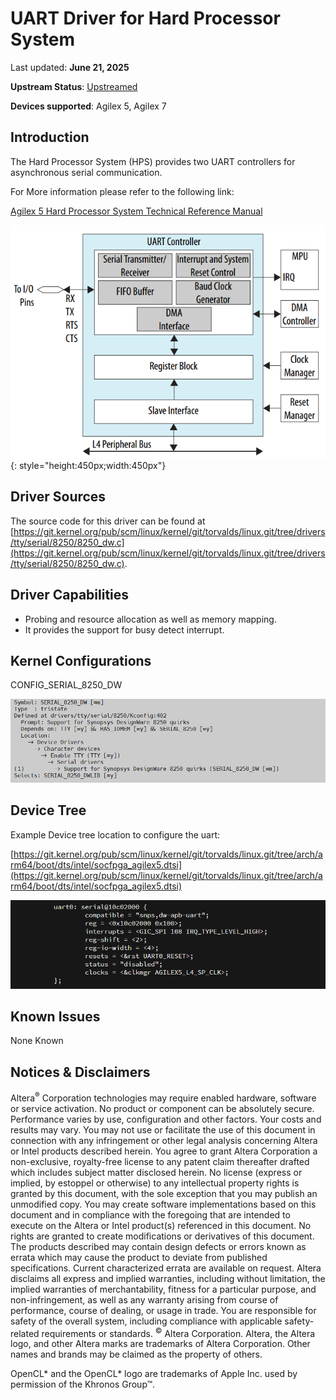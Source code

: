 # **UART Driver for Hard Processor System**

Last updated: **June 21, 2025** 

**Upstream Status**: [Upstreamed](https://git.kernel.org/pub/scm/linux/kernel/git/torvalds/linux.git/tree/drivers/tty/serial/8250/8250_dw.c)

**Devices supported**: Agilex 5, Agilex 7

## **Introduction**

The Hard Processor System (HPS) provides two UART controllers for asynchronous serial communication.

For More information please refer to the following link:

[Agilex 5 Hard Processor System Technical Reference Manual](https://www.intel.com/content/www/us/en/docs/programmable/814346)

![uart_diagram](images/uart_diagram.png){: style="height:450px;width:450px"}

## **Driver Sources**

The source code for this driver can be found at [https://git.kernel.org/pub/scm/linux/kernel/git/torvalds/linux.git/tree/drivers/tty/serial/8250/8250_dw.c](https://git.kernel.org/pub/scm/linux/kernel/git/torvalds/linux.git/tree/drivers/tty/serial/8250/8250_dw.c).

## **Driver Capabilities**

* Probing and resource allocation as well as memory mapping.
* It provides the support for busy detect interrupt.

## **Kernel Configurations**

CONFIG_SERIAL_8250_DW

![uart_config_path](images/uart_config_path.png)

## **Device Tree**

Example Device tree location to configure the uart:

[https://git.kernel.org/pub/scm/linux/kernel/git/torvalds/linux.git/tree/arch/arm64/boot/dts/intel/socfpga_agilex5.dtsi](https://git.kernel.org/pub/scm/linux/kernel/git/torvalds/linux.git/tree/arch/arm64/boot/dts/intel/socfpga_agilex5.dtsi)

![uart_device_tree](images/uart_device_tree.png)

## **Known Issues**

None Known

## Notices & Disclaimers

Altera<sup>&reg;</sup> Corporation technologies may require enabled hardware, software or service activation.
No product or component can be absolutely secure. 
Performance varies by use, configuration and other factors.
Your costs and results may vary. 
You may not use or facilitate the use of this document in connection with any infringement or other legal analysis concerning Altera or Intel products described herein. You agree to grant Altera Corporation a non-exclusive, royalty-free license to any patent claim thereafter drafted which includes subject matter disclosed herein.
No license (express or implied, by estoppel or otherwise) to any intellectual property rights is granted by this document, with the sole exception that you may publish an unmodified copy. You may create software implementations based on this document and in compliance with the foregoing that are intended to execute on the Altera or Intel product(s) referenced in this document. No rights are granted to create modifications or derivatives of this document.
The products described may contain design defects or errors known as errata which may cause the product to deviate from published specifications.  Current characterized errata are available on request.
Altera disclaims all express and implied warranties, including without limitation, the implied warranties of merchantability, fitness for a particular purpose, and non-infringement, as well as any warranty arising from course of performance, course of dealing, or usage in trade.
You are responsible for safety of the overall system, including compliance with applicable safety-related requirements or standards. 
<sup>&copy;</sup> Altera Corporation.  Altera, the Altera logo, and other Altera marks are trademarks of Altera Corporation.  Other names and brands may be claimed as the property of others. 

OpenCL* and the OpenCL* logo are trademarks of Apple Inc. used by permission of the Khronos Group™. 
